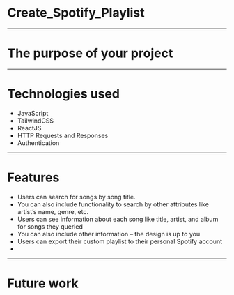# Create_Spotify_Playlist

---
# The purpose of your project

---
# Technologies used
- JavaScript
- TailwindCSS
- ReactJS
- HTTP Requests and Responses
- Authentication

---
# Features
- Users can search for songs by song title.
- You can also include functionality to search by other attributes like artist’s name, genre, etc.
- Users can see information about each song like title, artist, and album for songs they queried
- You can also include other information – the design is up to you
- Users can export their custom playlist to their personal Spotify account
- 
---
# Future work